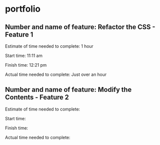 # portfolio

## Number and name of feature:  Refactor the CSS - Feature 1

Estimate of time needed to complete: 1 hour

Start time: 11:11 am

Finish time: 12:21 pm

Actual time needed to complete: Just over an hour

## Number and name of feature:  Modify the Contents - Feature 2

Estimate of time needed to complete:

Start time:

Finish time:

Actual time needed to complete:
